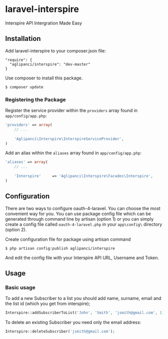 laravel-interspire
==================

Interspire API Intergration Made Easy

## Installation

Add laravel-interspire to your composer.json file:

```
"require": {
  "aglipanci/interspire": "dev-master"
}
```

Use composer to install this package.

```
$ composer update
```

### Registering the Package

Register the service provider within the ```providers``` array found in ```app/config/app.php```:

```php
'providers' => array(
	// ...
	
	'Aglipanci\Interspire\InterspireServiceProvider',
)
```

Add an alias within the ```aliases``` array found in ```app/config/app.php```:


```php
'aliases' => array(
	// ...
	
	'Interspire'     => 'Aglipanci\Interspire\Facades\Interspire',
)
```

## Configuration

There are two ways to configure oauth-4-laravel.
You can choose the most convenient way for you. 
You can use package config file which can be 
generated through command line by artisan (option 1) or 
you can simply create a config file called ``oauth-4-laravel.php`` in 
your ``app\config\`` directory (option 2).


Create configuration file for package using artisan command

```
$ php artisan config:publish aglipanci/interspire
```

And edit the config file with your Interspire API URL, Username and Token.


## Usage

### Basic usage

To add a new Subscriber to a list you should add name, surname, email and the list id (which you get from interspire);

```php
Interspire::addSubscriberToList('John', 'Smith', 'jsmith@gmail.com', 1);
```

To delete an existing Subscriber you need only the email address:

```php
Interspire::deleteSubscriber('jsmith@gmail.com');
```

	
